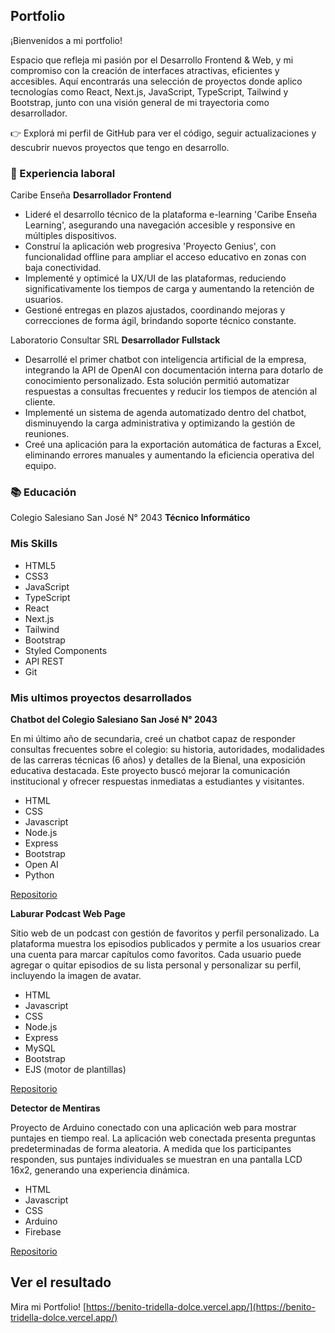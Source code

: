 ## Portfolio

¡Bienvenidos a mi portfolio! 

Espacio que refleja mi pasión por el Desarrollo Frontend & Web, y mi compromiso con la creación de interfaces atractivas, eficientes y accesibles.
Aquí encontrarás una selección de proyectos donde aplico tecnologías como React, Next.js, JavaScript, TypeScript, Tailwind y Bootstrap, junto con una visión general de mi trayectoria como desarrollador.

👉 Explorá mi perfil de GitHub para ver el código, seguir actualizaciones y descubrir nuevos proyectos que tengo en desarrollo.

### 🎯 Experiencia laboral

Caribe Enseña 
**Desarrollador Frontend**
- Lideré el desarrollo técnico de la plataforma e-learning 'Caribe Enseña Learning', asegurando una navegación accesible y responsive en múltiples dispositivos.
- Construí la aplicación web progresiva 'Proyecto Genius', con funcionalidad offline para ampliar el acceso educativo en zonas con baja conectividad.
- Implementé y optimicé la UX/UI de las plataformas, reduciendo significativamente los tiempos de carga y aumentando la retención de usuarios.
- Gestioné entregas en plazos ajustados, coordinando mejoras y correcciones de forma ágil, brindando soporte técnico constante.

Laboratorio Consultar SRL
**Desarrollador Fullstack**
- Desarrollé el primer chatbot con inteligencia artificial de la empresa, integrando la API de OpenAI con documentación interna para dotarlo de conocimiento personalizado. Esta solución permitió automatizar respuestas a consultas frecuentes y reducir los tiempos de atención al cliente.
- Implementé un sistema de agenda automatizado dentro del chatbot, disminuyendo la carga administrativa y optimizando la gestión de reuniones.
- Creé una aplicación para la exportación automática de facturas a Excel, eliminando errores manuales y aumentando la eficiencia operativa del equipo.

### 📚 Educación

Colegio Salesiano San José N° 2043
**Técnico Informático**

### Mis Skills

- HTML5
- CSS3
- JavaScript
- TypeScript
- React
- Next.js
- Tailwind
- Bootstrap
- Styled Components
- API REST
- Git

### Mis ultimos proyectos desarrollados

**Chatbot del Colegio Salesiano San José N° 2043**

En mi último año de secundaria, creé un chatbot capaz de responder consultas frecuentes sobre el colegio: su historia, autoridades, modalidades de las carreras técnicas (6 años) y detalles de la Bienal, una exposición educativa destacada. Este proyecto buscó mejorar la comunicación institucional y ofrecer respuestas inmediatas a estudiantes y visitantes.

- HTML
- CSS
- Javascript
- Node.js
- Express
- Bootstrap
- Open AI
- Python

[Repositorio](https://github.com/Benit0Trdlla/Chatbot2043)


**Laburar Podcast Web Page**

Sitio web de un podcast con gestión de favoritos y perfil personalizado. La plataforma muestra los episodios publicados y permite a los usuarios crear una cuenta para marcar capítulos como favoritos. Cada usuario puede agregar o quitar episodios de su lista personal y personalizar su perfil, incluyendo la imagen de avatar.

- HTML
- Javascript
- CSS
- Node.js
- Express
- MySQL
- Bootstrap
- EJS (motor de plantillas)

[Repositorio](https://github.com/NicolasSaldana/Podcast-NodeJS)


**Detector de Mentiras**

Proyecto de Arduino conectado con una aplicación web para mostrar puntajes en tiempo real. La aplicación web conectada presenta preguntas predeterminadas de forma aleatoria. A medida que los participantes responden, sus puntajes individuales se muestran en una pantalla LCD 16x2, generando una experiencia dinámica.

- HTML
- Javascript
- CSS
- Arduino
- Firebase

[Repositorio](https://github.com/Benit0Trdlla/Arduino)


## Ver el resultado

Mira mi Portfolio! [https://benito-tridella-dolce.vercel.app/](https://benito-tridella-dolce.vercel.app/)


